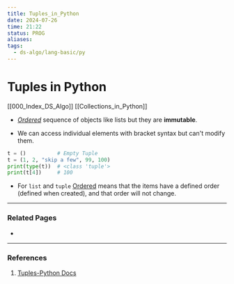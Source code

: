 ```yaml
---
title: Tuples_in_Python
date: 2024-07-26
time: 21:22
status: PROG
aliases: 
tags:
  - ds-algo/lang-basic/py
---
```

# Tuples in Python

[[000_Index_DS_Algo]]
[[Collections_in_Python]]

- *<u>Ordered</u>* sequence of objects like lists but they are **immutable**.

- We can access individual elements with bracket syntax but can't modify
  them.

```python
t = ()          # Empty Tuple
t = (1, 2, "skip a few", 99, 100)
print(type(t))  # <class 'tuple'>
print(t[4])     # 100
```

- For `list` and `tuple` <u>Ordered</u> means that the items have a defined
  order (defined when created), and that order will not change.


---
### Related Pages

- 

---
### References

1. [Tuples-Python Docs](https://docs.python.org/3/tutorial/datastructures.html#tuples-and-sequences)
